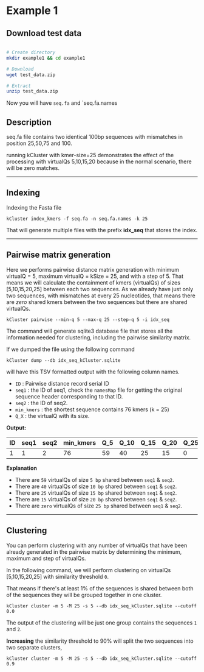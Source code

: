 # Example 1

## Download test data

```bash

# Create directory
mkdir example1 && cd example1

# Download
wget test_data.zip

# Extract
unzip test_data.zip

```

Now you will have `seq.fa` and `seq.fa.names

## Description

seq.fa file contains two identical 100bp sequences with mismatches in position 25,50,75 and 100.

running kCluster with kmer-size=25 demonstrates the effect of the processing with virtualQs 5,10,15,20 because in the normal scenario, there will be zero matches.

---

## Indexing

Indexing the Fasta file

`kCluster index_kmers -f seq.fa -n seq.fa.names -k 25`

That will generate multiple files with the prefix **idx_seq** that stores the index.

---

## Pairwise matrix generation

Here we performs pairwise distance matrix generation with minimum virtualQ = 5, maximum virtualQ = kSize = 25, and with a step of 5.
That means we will calculate the containment of kmers (virtualQs) of sizes [5,10,15,20,25] between each two sequences.
As we already have just only two sequences, with mismatches at every 25 nucleotides, that means there are *zero* shared kmers between the two sequences but there are shared virtualQs.

`kCluster pairwise --min-q 5 --max-q 25 --step-q 5 -i idx_seq`

The command will generate sqlite3 database file that stores all the information needed for clustering, including the pairwise similarity matrix.

If we dumped the file using the following command

`kCluster dump --db idx_seq_kCluster.sqlite`

will have this TSV formatted output with the following column names.
- `ID` : Pairwise distance record serial ID
- `seq1` : the ID of seq1, check the `namesMap` file for getting the original sequence header corresponding to that ID. 
- `seq2` : the ID of seq2.
- `min_kmers` : the shortest sequence contains 76 kmers (k = 25)
- `Q_X` : the virtualQ with its size.


**Output:**

| ID | seq1 | seq2 | min_kmers | Q_5 | Q_10 | Q_15 | Q_20 | Q_25 | 
|----|------|------|-----------|-----|------|------|------|------| 
| 1  | 1    | 2    | 76        | 59  | 40   | 25   | 15   | 0    | 

**Explanation**
- There are `59` virtualQs of size `5 bp` shared between `seq1` & `seq2`.
- There are `40` virtualQs of size `10 bp` shared between `seq1` & `seq2`.
- There are `25` virtualQs of size `15 bp` shared between `seq1` & `seq2`.
- There are `15` virtualQs of size `20 bp` shared between `seq1` & `seq2`.
- There are `zero` virtualQs of size `25 bp` shared between `seq1` & `seq2`.

---


## Clustering

You can perform clustering with any number of virtualQs that have been already generated in the pairwise matrix by determining the minimum, maximum and step of virtualQs.

In the following command, we will perform clustering on virtualQs [5,10,15,20,25] with similarity threshold `0`.

That means if there's at least 1% of the sequences is shared between both of the sequences they will be grouped together in one cluster.

`kCluster cluster -m 5 -M 25 -s 5 --db idx_seq_kCluster.sqlite --cutoff 0.0`

The output of the clustering will be just one group contains the sequences `1` and `2`.

**Increasing** the similarity threshold to 90% will split the two sequences into two separate clusters,

`kCluster cluster -m 5 -M 25 -s 5 --db idx_seq_kCluster.sqlite --cutoff 0.9`
